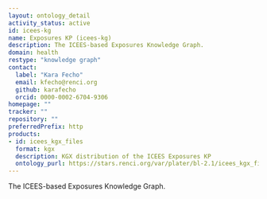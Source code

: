 ```yaml
---
layout: ontology_detail
activity_status: active
id: icees-kg
name: Exposures KP (icees-kg)
description: The ICEES-based Exposures Knowledge Graph.
domain: health
restype: "knowledge graph"
contact:
  label: "Kara Fecho"
  email: kfecho@renci.org
  github: karafecho
  orcid: 0000-0002-6704-9306
homepage: ""
tracker: ""
repository: ""
preferredPrefix: http
products:
- id: icees_kgx_files
  format: kgx
  description: KGX distribution of the ICEES Exposures KP
  ontology_purl: https://stars.renci.org/var/plater/bl-2.1/icees_kgx_files/
---
```


The ICEES-based Exposures Knowledge Graph.

